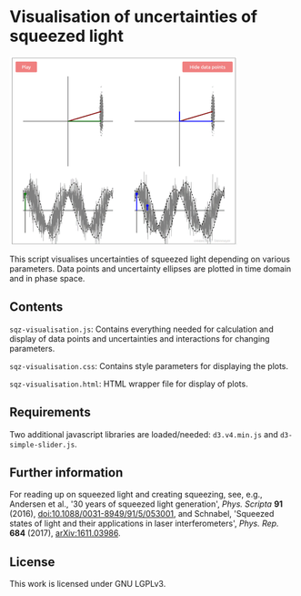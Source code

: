 # Visualisation of uncertainties of squeezed light
![Example gif of plot area, changing squeezing angle](example.gif?raw=true)

This script visualises uncertainties of squeezed light depending on various parameters. Data points and uncertainty ellipses are plotted in time domain and in phase space.
## Contents
`sqz-visualisation.js`: Contains everything needed for calculation and display of data points and uncertainties and interactions for changing parameters.

`sqz-visualisation.css`: Contains style parameters for displaying the plots.

`sqz-visualisation.html`: HTML wrapper file for display of plots.

## Requirements
Two additional javascript libraries are loaded/needed: `d3.v4.min.js` and `d3-simple-slider.js`.

## Further information
For reading up on squeezed light and creating squeezing, see, e.g., Andersen et al., '30 years of squeezed light generation', *Phys. Scripta* **91** (2016), [doi:10.1088/0031-8949/91/5/053001](https://doi.org/10.1088/0031-8949/91/5/053001), and Schnabel, 'Squeezed states of light and their applications in laser interferometers', *Phys. Rep.* **684** (2017), [arXiv:1611.03986](https://arxiv.org/abs/1611.03986).

## License
This work is licensed under GNU LGPLv3.
